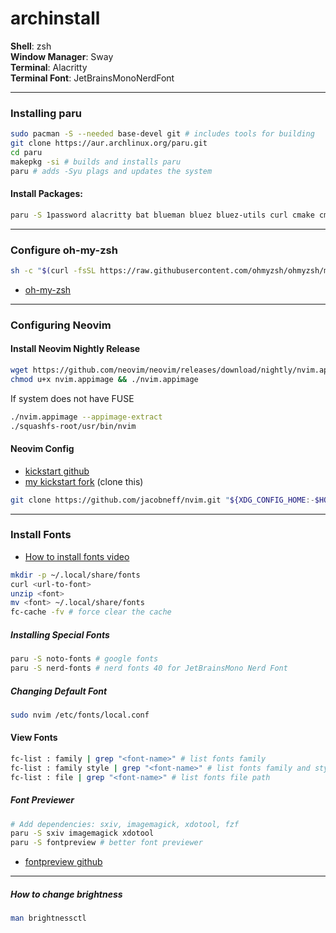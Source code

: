 # archinstall

**Shell**: zsh  
**Window Manager**: Sway  
**Terminal**: Alacritty  
**Terminal Font**: JetBrainsMonoNerdFont  

---

### Installing paru
```sh
sudo pacman -S --needed base-devel git # includes tools for building
git clone https://aur.archlinux.org/paru.git
cd paru
makepkg -si # builds and installs paru
paru # adds -Syu plags and updates the system
```

#### Install Packages:
```sh
paru -S 1password alacritty bat blueman bluez bluez-utils curl cmake cmatrix dunst fuse fzf gcc ipv lolcat make man mpv microsoft-edge-stable neofetch python ripgrep ranger tldr tar unzip z zsh zip
```

---

### Configure oh-my-zsh
```sh
sh -c "$(curl -fsSL https://raw.githubusercontent.com/ohmyzsh/ohmyzsh/master/tools/install.sh)"
```
* [oh-my-zsh](https://ohmyz.sh/)

---

### Configuring Neovim

#### Install Neovim Nightly Release

```sh
wget https://github.com/neovim/neovim/releases/download/nightly/nvim.appimage
chmod u+x nvim.appimage && ./nvim.appimage
```

If system does not have FUSE
```sh
./nvim.appimage --appimage-extract
./squashfs-root/usr/bin/nvim
```

#### Neovim Config
* [kickstart github](https://github.com/nvim-lua/kickstart.nvim)
* [my kickstart fork](https://github.com/jacobneff/nvim) (clone this)
```sh
git clone https://github.com/jacobneff/nvim.git "${XDG_CONFIG_HOME:-$HOME/.config}"/nvim
```

---

### Install Fonts
* [How to install fonts video](https://www.youtube.com/watch?v=1RtLyPzbttA)
```sh
mkdir -p ~/.local/share/fonts
curl <url-to-font>
unzip <font>
mv <font> ~/.local/share/fonts
fc-cache -fv # force clear the cache
```

##### Installing Special Fonts
```sh
paru -S noto-fonts # google fonts
paru -S nerd-fonts # nerd fonts 40 for JetBrainsMono Nerd Font
```

##### Changing Default Font
```sh
sudo nvim /etc/fonts/local.conf
```  

#### View Fonts

```sh
fc-list : family | grep "<font-name>" # list fonts family
fc-list : family style | grep "<font-name>" # list fonts family and style
fc-list : file | grep "<font-name>" # list fonts file path
```

##### Font Previewer  
```sh
# Add dependencies: sxiv, imagemagick, xdotool, fzf
paru -S sxiv imagemagick xdotool
paru -S fontpreview # better font previewer
```
* [fontpreview github](https://github.com/sdushantha/fontpreview)

---

##### How to change brightness
```sh
man brightnessctl
```
